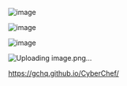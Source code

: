 ![image](https://github.com/user-attachments/assets/072d70fc-bed6-4dc9-9c46-76267b8759d7)

![image](https://github.com/user-attachments/assets/00385d65-5679-4297-b828-3a026e84cc0c)

![image](https://github.com/user-attachments/assets/569ec2b7-10ca-4171-bf41-bc71588cfd42)

![Uploading image.png…]()


https://gchq.github.io/CyberChef/
